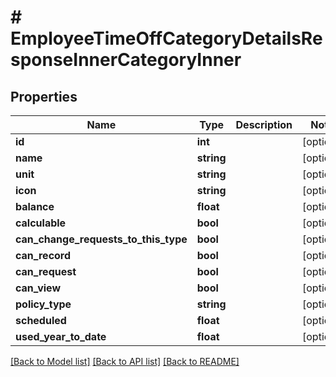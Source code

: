 # # EmployeeTimeOffCategoryDetailsResponseInnerCategoryInner

## Properties

Name | Type | Description | Notes
------------ | ------------- | ------------- | -------------
**id** | **int** |  | [optional]
**name** | **string** |  | [optional]
**unit** | **string** |  | [optional]
**icon** | **string** |  | [optional]
**balance** | **float** |  | [optional]
**calculable** | **bool** |  | [optional]
**can_change_requests_to_this_type** | **bool** |  | [optional]
**can_record** | **bool** |  | [optional]
**can_request** | **bool** |  | [optional]
**can_view** | **bool** |  | [optional]
**policy_type** | **string** |  | [optional]
**scheduled** | **float** |  | [optional]
**used_year_to_date** | **float** |  | [optional]

[[Back to Model list]](../../README.md#models) [[Back to API list]](../../README.md#endpoints) [[Back to README]](../../README.md)
